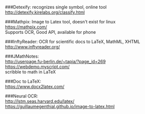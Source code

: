 ###Detexify: recognizes single symbol, online tool  
http://detexify.kirelabs.org/classify.html  
  
###Mathpix: Image to Latex tool, doesn't exist for linux  
https://mathpix.com/  
Supports OCR, Good API, available for phone  
  
###InftyReader: OCR for scientific docs to LaTeX, MathML, XHTML  
http://www.inftyreader.org/  
  
###JMathNotes:  
http://userpage.fu-berlin.de/~tapia/?page_id=269  
https://webdemo.myscript.com/  
scribble to math in LaTeX  
  
###Doc to LaTeX:  
https://www.docx2latex.com/  
  
###Neural OCR:  
http://lstm.seas.harvard.edu/latex/  
https://guillaumegenthial.github.io/image-to-latex.html  